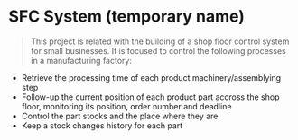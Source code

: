 # SFC System (temporary name)
> This project is related with the building of a shop floor control system for small businesses. It is focused to control the following processes in a manufacturing factory:
* Retrieve the processing time of each product machinery/assemblying step
* Follow-up the current position of each product part accross the shop floor, monitoring its position, order number and deadline
* Control the part stocks and the place where they are
* Keep a stock changes history for each part
